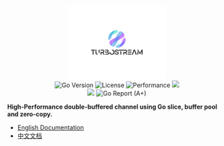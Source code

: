 <div align="center">
<img src="./assets/images/logo.png" alt="TURBOSTREAM Logo" style="width: 45%; max-width: 450px;">

<br/>

<img src="https://img.shields.io/badge/Go-1.23+-00ADD8?logo=go&logoColor=white" alt="Go Version">
<img src="https://img.shields.io/badge/license-Apache2.0-blue" alt="License">
<img src="https://img.shields.io/badge/performance-optimized-brightgreen" alt="Performance">
<a title="Tag" target="_blank" href="https://github.com/TimeWtr/Chanjet/tags"><img src="https://img.shields.io/github/v/tag/TimeWtr/Chanjet?color=%23ff8936&logo=fitbit&style=flat-square" /></a>
<br>
<a title="GoDoc" target="_blank" href="https://pkg.go.dev/github.com/TimeWtr/Chanjet?tab=doc"><img src="https://img.shields.io/badge/go.dev-doc-007d9c?style=flat-square&logo=read-the-docs" /></a>
<img src="https://goreportcard.com/badge/github.com/TimeWtr/Chanjet" alt="Go Report (A+)">

</div>

**High-Performance double-buffered channel using Go slice, buffer pool and zero-copy.**

- [English Documentation](./docs/en/README.md)
- [中文文档](./docs/zh/README_zh.md)